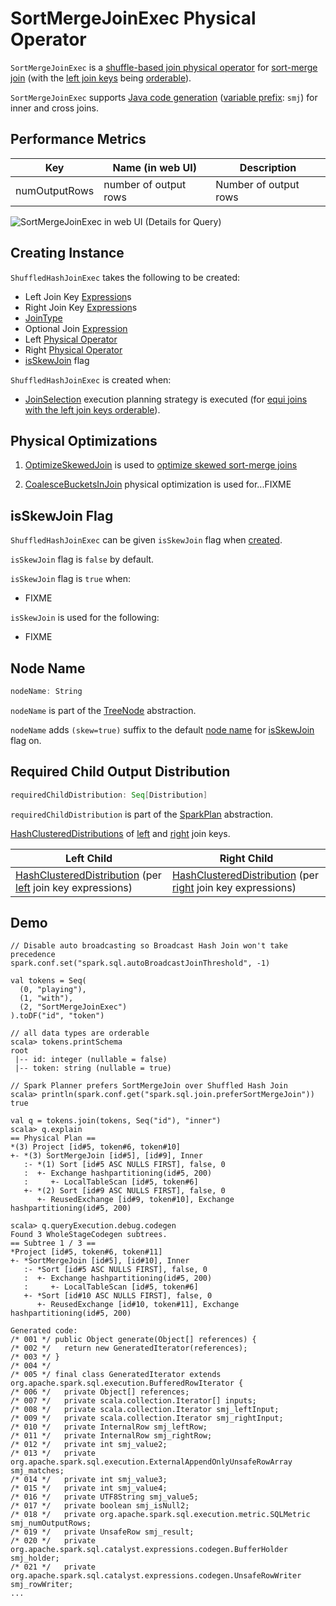 # SortMergeJoinExec Physical Operator

`SortMergeJoinExec` is a [shuffle-based join physical operator](ShuffledJoin.md) for [sort-merge join](#doExecute) (with the [left join keys](#leftKeys) being [orderable](../expressions/RowOrdering.md#isorderable)).

`SortMergeJoinExec` supports [Java code generation](CodegenSupport.md) ([variable prefix](CodegenSupport.md#variablePrefix): `smj`) for inner and cross joins.

## <span id="metrics"> Performance Metrics

Key             | Name (in web UI)        | Description
----------------|-------------------------|---------
numOutputRows   | number of output rows   | Number of output rows

![SortMergeJoinExec in web UI (Details for Query)](../images/spark-sql-SortMergeJoinExec-webui-query-details.png)

## Creating Instance

`ShuffledHashJoinExec` takes the following to be created:

* <span id="leftKeys"> Left Join Key [Expression](../expressions/Expression.md)s
* <span id="rightKeys"> Right Join Key [Expression](../expressions/Expression.md)s
* <span id="joinType"> [JoinType](../joins.md#JoinType)
* <span id="condition"> Optional Join [Expression](../expressions/Expression.md)
* <span id="left"> Left [Physical Operator](SparkPlan.md)
* <span id="right"> Right [Physical Operator](SparkPlan.md)
* [isSkewJoin](#isSkewJoin) flag

`ShuffledHashJoinExec` is created when:

* [JoinSelection](../execution-planning-strategies/JoinSelection.md) execution planning strategy is executed (for [equi joins with the left join keys orderable](../execution-planning-strategies/JoinSelection.md#createSortMergeJoin)).

## Physical Optimizations

1. [OptimizeSkewedJoin](../physical-optimizations/OptimizeSkewedJoin.md) is used to [optimize skewed sort-merge joins](../physical-optimizations/OptimizeSkewedJoin.md#optimizeSkewJoin)

1. [CoalesceBucketsInJoin](../physical-optimizations/CoalesceBucketsInJoin.md) physical optimization is used for...FIXME

## <span id="isSkewJoin"> isSkewJoin Flag

`ShuffledHashJoinExec` can be given `isSkewJoin` flag when [created](#creating-instance).

`isSkewJoin` flag is `false` by default.

`isSkewJoin` flag is `true` when:

* FIXME

`isSkewJoin` is used for the following:

* FIXME

## <span id="nodeName"> Node Name

```scala
nodeName: String
```

`nodeName` is part of the [TreeNode](../catalyst/TreeNode.md#nodeName) abstraction.

`nodeName` adds `(skew=true)` suffix to the default [node name](../catalyst/TreeNode.md#nodeName) for [isSkewJoin](#isSkewJoin) flag on.

## <span id="requiredChildDistribution"> Required Child Output Distribution

```scala
requiredChildDistribution: Seq[Distribution]
```

`requiredChildDistribution` is part of the [SparkPlan](SparkPlan.md#requiredChildDistribution) abstraction.

[HashClusteredDistributions](HashClusteredDistribution.md) of [left](#leftKeys) and [right](#rightKeys) join keys.

Left Child | Right Child
-----------|------------
 [HashClusteredDistribution](HashClusteredDistribution.md) (per [left](#leftKeys) join key expressions) | [HashClusteredDistribution](HashClusteredDistribution.md) (per [right](#rightKeys) join key expressions)

## Demo

```text
// Disable auto broadcasting so Broadcast Hash Join won't take precedence
spark.conf.set("spark.sql.autoBroadcastJoinThreshold", -1)

val tokens = Seq(
  (0, "playing"),
  (1, "with"),
  (2, "SortMergeJoinExec")
).toDF("id", "token")

// all data types are orderable
scala> tokens.printSchema
root
 |-- id: integer (nullable = false)
 |-- token: string (nullable = true)

// Spark Planner prefers SortMergeJoin over Shuffled Hash Join
scala> println(spark.conf.get("spark.sql.join.preferSortMergeJoin"))
true

val q = tokens.join(tokens, Seq("id"), "inner")
scala> q.explain
== Physical Plan ==
*(3) Project [id#5, token#6, token#10]
+- *(3) SortMergeJoin [id#5], [id#9], Inner
   :- *(1) Sort [id#5 ASC NULLS FIRST], false, 0
   :  +- Exchange hashpartitioning(id#5, 200)
   :     +- LocalTableScan [id#5, token#6]
   +- *(2) Sort [id#9 ASC NULLS FIRST], false, 0
      +- ReusedExchange [id#9, token#10], Exchange hashpartitioning(id#5, 200)
```

```text
scala> q.queryExecution.debug.codegen
Found 3 WholeStageCodegen subtrees.
== Subtree 1 / 3 ==
*Project [id#5, token#6, token#11]
+- *SortMergeJoin [id#5], [id#10], Inner
   :- *Sort [id#5 ASC NULLS FIRST], false, 0
   :  +- Exchange hashpartitioning(id#5, 200)
   :     +- LocalTableScan [id#5, token#6]
   +- *Sort [id#10 ASC NULLS FIRST], false, 0
      +- ReusedExchange [id#10, token#11], Exchange hashpartitioning(id#5, 200)

Generated code:
/* 001 */ public Object generate(Object[] references) {
/* 002 */   return new GeneratedIterator(references);
/* 003 */ }
/* 004 */
/* 005 */ final class GeneratedIterator extends org.apache.spark.sql.execution.BufferedRowIterator {
/* 006 */   private Object[] references;
/* 007 */   private scala.collection.Iterator[] inputs;
/* 008 */   private scala.collection.Iterator smj_leftInput;
/* 009 */   private scala.collection.Iterator smj_rightInput;
/* 010 */   private InternalRow smj_leftRow;
/* 011 */   private InternalRow smj_rightRow;
/* 012 */   private int smj_value2;
/* 013 */   private org.apache.spark.sql.execution.ExternalAppendOnlyUnsafeRowArray smj_matches;
/* 014 */   private int smj_value3;
/* 015 */   private int smj_value4;
/* 016 */   private UTF8String smj_value5;
/* 017 */   private boolean smj_isNull2;
/* 018 */   private org.apache.spark.sql.execution.metric.SQLMetric smj_numOutputRows;
/* 019 */   private UnsafeRow smj_result;
/* 020 */   private org.apache.spark.sql.catalyst.expressions.codegen.BufferHolder smj_holder;
/* 021 */   private org.apache.spark.sql.catalyst.expressions.codegen.UnsafeRowWriter smj_rowWriter;
...
```
